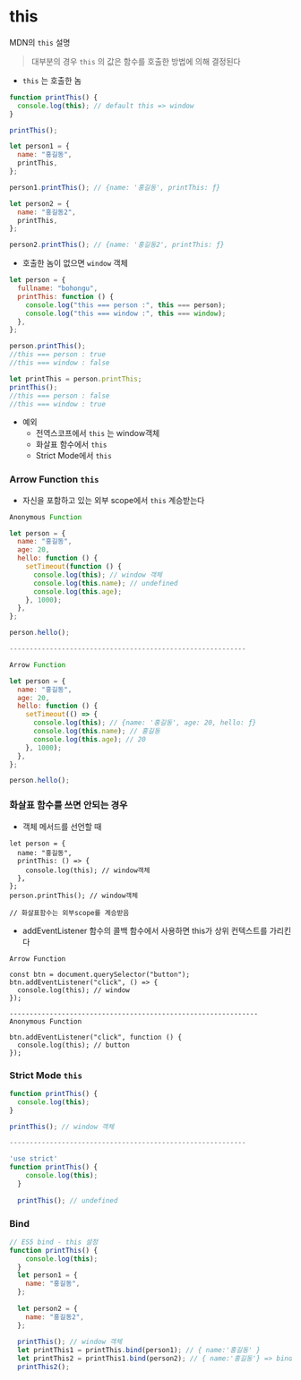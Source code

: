 # this

MDN의 `this` 설명

> 대부분의 경우 `this` 의 값은 함수를 호출한 방법에 의해 결정된다
> 
- `this` 는 호출한 놈

```jsx
function printThis() {
  console.log(this); // default this => window
}

printThis();

let person1 = {
  name: "홍길동",
  printThis,
};

person1.printThis(); // {name: '홍길동', printThis: ƒ}

let person2 = {
  name: "홍길동2",
  printThis,
};

person2.printThis(); // {name: '홍길동2', printThis: ƒ}
```

- 호출한 놈이 없으면 `window` 객체

```jsx
let person = {
  fullname: "bohongu",
  printThis: function () {
    console.log("this === person :", this === person);
    console.log("this === window :", this === window);
  },
};

person.printThis();
//this === person : true
//this === window : false

let printThis = person.printThis;
printThis();
//this === person : false
//this === window : true
```

- 예외
    - 전역스코프에서 `this` 는 window객체
    - 화살표 함수에서 `this`
    - Strict Mode에서 `this`

### Arrow Function `this`

- 자신을 포함하고 있는 외부 scope에서 `this` 계승받는다

```jsx
Anonymous Function

let person = {
  name: "홍길동",
  age: 20,
  hello: function () {
    setTimeout(function () {
      console.log(this); // window 객체
      console.log(this.name); // undefined
      console.log(this.age);
    }, 1000);
  },
};

person.hello();

-----------------------------------------------------------

Arrow Function

let person = {
  name: "홍길동",
  age: 20,
  hello: function () {
    setTimeout(() => {
      console.log(this); // {name: '홍길동', age: 20, hello: ƒ}
      console.log(this.name); // 홍길동
      console.log(this.age); // 20
    }, 1000);
  },
};

person.hello();
```

### 화살표 함수를 쓰면 안되는 경우

- 객체 메서드를 선언할 때

```
let person = {
  name: "홍길동",
  printThis: () => {
    console.log(this); // window객체
  },
};
person.printThis(); // window객체

// 화살표함수는 외부scope를 계승받음
```

- addEventListener 함수의 콜백 함수에서 사용하면 this가 상위 컨텍스트를 가리킨다

```
Arrow Function

const btn = document.querySelector("button");
btn.addEventListener("click", () => {
  console.log(this); // window
});

--------------------------------------------------------------
Anonymous Function

btn.addEventListener("click", function () {
  console.log(this); // button
});
```

### Strict Mode `this`

```jsx
function printThis() {
  console.log(this);
}

printThis(); // window 객체

-----------------------------------------------------------

'use strict'
function printThis() {
    console.log(this);
  }
  
  printThis(); // undefined
```

### Bind

```jsx
// ES5 bind - this 설정
function printThis() {
    console.log(this);
  }
  let person1 = {
    name: "홍길동",
  };
  
  let person2 = {
    name: "홍길동2",
  };
  
  printThis(); // window 객체
  let printThis1 = printThis.bind(person1); // { name:'홍길동' }
  let printThis2 = printThis1.bind(person2); // { name:'홍길동'} => bind는 한번만 사용가능
  printThis2();
```